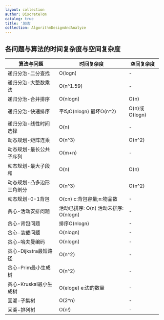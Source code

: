 ```yaml
---
layout: collection
author: DiscreteTom
catalog: true
title: '总结'
collection: AlgorithmDesignAndAnalyze
---
```


## 各问题与算法的时间复杂度与空间复杂度

| 算法与问题 | 时间复杂度 | 空间复杂度 |
| --- | --- | --- |
| 递归分治-二分查找 | O(logn) | - |
| 递归分治-大整数乘法 | O(n^1.59) | - |
| 递归分治-合并排序 | O(nlogn) | O(n) |
| 递归分治-快速排序 | 平均O(nlogn) 最坏O(n^2) | O(n)或O(logn) |
| 递归分治-线性时间选择 | O(n) | - |
| 动态规划-矩阵连乘 | O(n^3) | O(n^2) |
| 动态规划-最长公共子序列 | O(m+n) | - |
| 动态规划-最大子段和 | O(n) | O(n) |
| 动态规划-凸多边形三角剖分 | O(n^3) | O(n^2) |
| 动态规划-0-1背包 | O(cn) c:背包容量;n:物品数 | - |
| 贪心-活动安排问题 | 活动已排序: O(n) 活动未排序: O(nlogn) | - |
| 贪心-背包问题 | 排序O(nlogn) | - |
| 贪心-装载问题 | O(nlogn) | - |
| 贪心-哈夫曼编码 | O(nlogn) | - |
| 贪心-Dijkstra最短路径 | O(n^2) | - |
| 贪心-Prim最小生成树 | O(n^2) | - |
| 贪心-Kruskal最小生成树 | O(eloge) e:边的数量 | - |
| 回溯-子集树 | O(2^n) | - |
| 回溯-排列树 | O(n!) | - |

